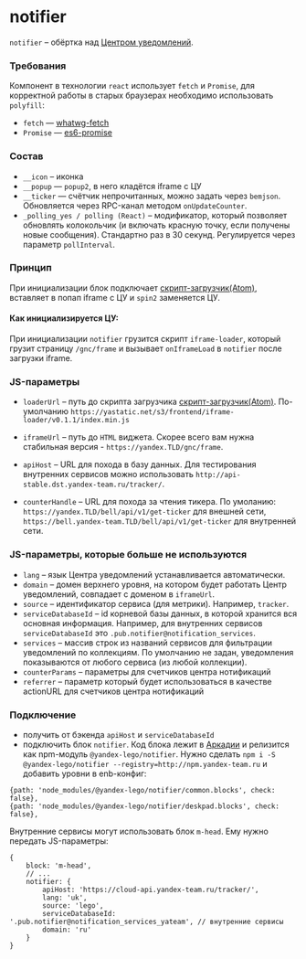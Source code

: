 # notifier

`notifier` – обёртка над [Центром уведомлений](https://a.yandex-team.ru/arc_vcs/frontend/services/gnc-frame).

### Требования
Компонент в технологии `react` использует `fetch` и `Promise`, для корректной работы в старых браузерах необходимо использовать `polyfill`:
* `fetch` — [whatwg-fetch](https://www.npmjs.com/package/whatwg-fetch)
* `Promise` — [es6-promise](https://www.npmjs.com/package/es6-promise)

### Состав
* `__icon` – иконка
* `__popup` — `popup2`, в него кладётся iframe с ЦУ
* `__ticker` — счётчик непрочитанных, можно задать через `bemjson`. Обновляется через RPC-канал методом `onUpdateCounter`.
* `_polling_yes / polling (React)` – модификатор, который позволяет обновлять колокольчик (и включать красную точку, если получены новые сообщения). Стандартно раз в 30 секунд. Регулируется через параметр `pollInterval`.

### Принцип
При инициализации блок подключает [скрипт-загрузчик(Atom)](https://a.yandex-team.ru/arc_vcs/frontend/projects/lego/packages/iframe-loader), вставляет в попап iframe с ЦУ и `spin2` заменяется ЦУ.

#### Как инициализируется ЦУ:
При инициализации `notifier` грузится скрипт `iframe-loader`, который грузит страницу `/gnc/frame` и вызывает `onIframeLoad` в `notifier` после загрузки iframe.

### JS-параметры
* `loaderUrl` – путь до скрипта загрузчика [скрипт-загрузчик(Atom)](https://a.yandex-team.ru/arc_vcs/frontend/projects/lego/packages/iframe-loader). По-умолчанию `https://yastatic.net/s3/frontend/iframe-loader/v0.1.1/index.min.js`
* `iframeUrl` – путь до `HTML` виджета. Скорее всего вам нужна стабильная версия - `https://yandex.TLD/gnc/frame`.

* `apiHost` – URL для похода в базу данных. Для тестирования внутренних сервисов можно использовать `http://api-stable.dst.yandex-team.ru/tracker/`.
* `counterHandle` – URL для похода за чтения тикера. По умоланию: `https://yandex.TLD/bell/api/v1/get-ticker` для внешней сети, `https://bell.yandex-team.TLD/bell/api/v1/get-ticker` для внутренней сети.

### JS-параметры, которые больше не используются
* `lang` – язык Центра уведомлений устанавливается автоматически.
* `domain` –  домен верхнего уровня, на котором будет работать Центр уведомлений, совпадает с доменом в `iframeUrl`.
* `source` – идентификатор сервиса (для метрики). Например, `tracker`.
* `serviceDatabaseId` – id корневой базы данных, в которой хранится вся основная информация. Например, для внутренних сервисов `serviceDatabaseId` это `.pub.notifier@notification_services`.
* `services` – массив строк из названий сервисов для фильтрации уведомлений по коллекциям. По умолчанию не задан, уведомления показываются от любого сервиса (из любой коллекции).
* `counterParams` – параметры для счетчиков центра нотификаций
* `referrer` – параметр который будет использоваться в качестве actionURL для счетчиков центра нотификаций


### Подключение
* получить от бэкенда `apiHost` и `serviceDatabaseId`
* подключить блок `notifier`. Код блока лежит в [Аркадии](https://a.yandex-team.ru/arc_vcs/frontend/projects/lego/packages/notifier) и релизится как npm-модуль `@yandex-lego/notifier`. Нужно сделать `npm i -S @yandex-lego/notifier --registry=http://npm.yandex-team.ru` и добавить уровни в enb-конфиг:
```
{path: 'node_modules/@yandex-lego/notifier/common.blocks', check: false},
{path: 'node_modules/@yandex-lego/notifier/deskpad.blocks', check: false},
```

Внутренние сервисы могут использовать блок `m-head`. Ему нужно передать JS-параметры:
```
{
    block: 'm-head',
    // ...
    notifier: {
        apiHost: 'https://cloud-api.yandex-team.ru/tracker/',
        lang: 'uk',
        source: 'lego',
        serviceDatabaseId: '.pub.notifier@notification_services_yateam', // внутренние сервисы
        domain: 'ru'
    }
}
```
